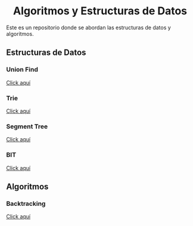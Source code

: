 <h1 align="center"> Algoritmos y Estructuras de Datos </h1>

Este es un repositorio donde se abordan las estructuras de datos y algoritmos.

<h2> Estructuras de Datos </h2>

### Union Find
 
[Click aquí](https://github.com/)

### Trie
 
[Click aquí](https://github.com/)
 
### Segment Tree
 
[Click aquí](https://github.com/)
 
### BIT
 
[Click aquí](https://github.com/HugoAlejandro2002/Algoritmos-y-Estructuras-de-Datos/tree/main/Estructuras%20de%20Datos/BIT)

<h2> Algoritmos </h2>

### Backtracking
 
[Click aquí](https://github.com/)
 
